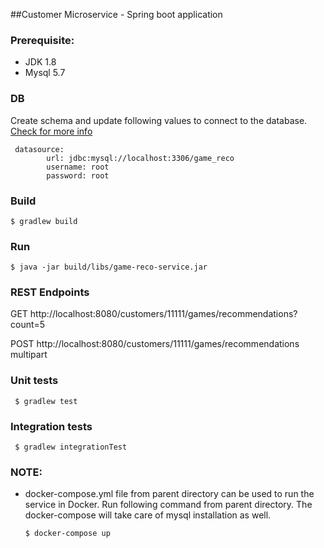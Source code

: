 ##Customer Microservice - Spring boot application

### Prerequisite:

- JDK 1.8 
- Mysql 5.7


### DB
Create schema and update following values to connect to the database.
[Check for more info](src/main/resources/application.yml)

```
 datasource:
        url: jdbc:mysql://localhost:3306/game_reco
        username: root
        password: root
```


### Build

```
$ gradlew build
```

### Run

```
$ java -jar build/libs/game-reco-service.jar
```

### REST Endpoints

GET http://localhost:8080/customers/11111/games/recommendations?count=5

POST http://localhost:8080/customers/11111/games/recommendations    multipart



### Unit tests

 ```
  $ gradlew test
 ```


### Integration tests

 ```
  $ gradlew integrationTest
 ```

### NOTE:
- docker-compose.yml file from parent directory can be used to run the service in Docker.
  Run following command from parent directory. The docker-compose will take care of mysql installation as well.
  
  ```
  $ docker-compose up
  ```
